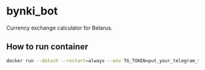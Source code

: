 # bynki_bot

Currency exchange calculator for Belarus.

## How to run container

```sh
docker run --detach --restart=always --env TG_TOKEN=put_your_telegram_token_here --name bynki_bot docker.io/skaborik/bynki_bot:latest
```
